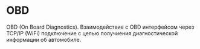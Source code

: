 OBD
===

OBD (On Board Diagnostics). Взаимодействие с OBD интерфейсом через TCP/IP (WiFi) подключение с целью получиения диагностической информации об автомобиле.
